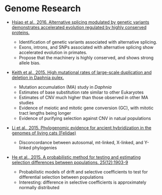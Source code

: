 # Genome Research
- [Hsiao et al., 2016. Alternative splicing modulated by genetic variants demonstrates accelerated evolution regulated by highly conserved proteins.](http://genome.cshlp.org/content/early/2016/03/09/gr.193359.115.abstract)
    - Identification of genetic variants associated with alternative splicing.
    - Exons, introns, and SNPs associated with alternative splicing show accelerated evolution in primates.
    - Propose that the machinery is highly conserved, and shows strong allele bias.
- [Keith et al., 2015. High mutational rates of large-scale duplication and deletion in Daphnia pulex.](http://genome.cshlp.org/content/early/2015/12/14/gr.191338.115.abstract)
	- Mutation accumulation (MA) study in _Daphnia_
	- Estimates of base substitution rate similar to other Eukaryotes
	- Estimates of CNV much higher than those observed in other MA studies
	- Evidence of meiotic and mitotic gene conversion (GC), with mitotic tract lengths being longer
	- Evidence of purifying selection against CNV in natual populations

- [Li et al., 2015. Phylogenomic evidence for ancient hybridization in the genomes of living cats (Felidae)](http://genome.cshlp.org/content/early/2015/11/30/gr.186668.114.abstract)
	- Disconcordance between autosomal, mt-linked, X-linked, and Y-linked phylogenies

- [He et al., 2015. A probabilistic method for testing and estimating selection differences between populations. 25(12):1903-9](http://genome.cshlp.org/content/25/12/1903.abstract)
	- Probabilistic models of drift and selective coefficients to test for differential selection between populations
	- Interesting: difference in selective coefficients is approximately normally distributed
